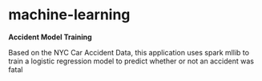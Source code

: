 # machine-learning

<b> Accident Model Training </b>

Based on the NYC Car Accident Data, this application uses spark mllib to train a logistic regression model to predict whether or not an accident was fatal
